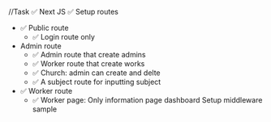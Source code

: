 //Task
✅ Next JS
✅  Setup routes
- ✅  Public route 
  - ✅ Login route only
- Admin route
  - ✅ Admin route that create admins
  - ✅ Worker route that create works
  - ✅ Church: admin can create and delte 
  - ✅ A subject route for inputting subject 
- ✅ Worker route
  - ✅ Worker page: Only information page dashboard
Setup middleware sample